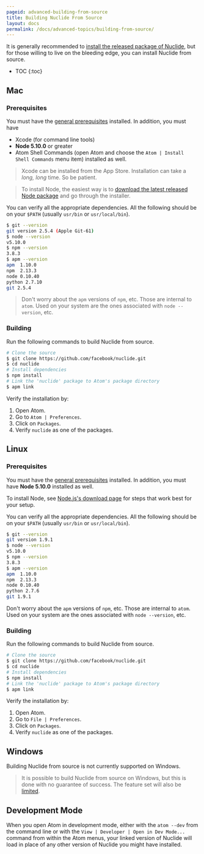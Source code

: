 ```yaml
---
pageid: advanced-building-from-source
title: Building Nuclide From Source
layout: docs
permalink: /docs/advanced-topics/building-from-source/
---
```


It is generally recommended to [install the released package of Nuclide](/docs/setup), but for
those willing to live on the bleeding edge, you can install Nuclide from source.

* TOC
{:toc}

## Mac

### Prerequisites

You must have the [general prerequisites](/docs/editor/setup#mac__prerequisites) installed. In
addition, you must have

- Xcode (for command line tools)
- **Node 5.10.0** or greater
- Atom Shell Commands (open Atom and choose the `Atom | Install Shell Commands` menu item) installed as well.

> Xcode can be installed from the App Store. Installation can take a *long, long* time. So be patient.

> To install Node, the easiest way is to
> [download the latest released Node package](https://nodejs.org) and go through the installer.

You can verify all the appropriate dependencies. All the following should be on your `$PATH`
(usually `usr/bin` or `usr/local/bin`).

```bash
$ git --version
git version 2.5.4 (Apple Git-61)
$ node --version
v5.10.0
$ npm --version
3.8.3
$ apm --version
apm  1.10.0
npm  2.13.3
node 0.10.40
python 2.7.10
git 2.5.4
```

> Don't worry about the `apm` versions of `npm`, etc. Those are internal to `atom`. Used on your
system are the ones associated with `node --version`, etc.

### Building

Run the following commands to build Nuclide from source.

```bash
# Clone the source
$ git clone https://github.com/facebook/nuclide.git
$ cd nuclide
# Install dependencies
$ npm install
# Link the 'nuclide' package to Atom's package directory
$ apm link
```

Verify the installation by:

1. Open Atom.
2. Go to `Atom | Preferences`.
3. Click on `Packages`.
4. Verify `nuclide` as one of the packages.

## Linux

### Prerequisites

You must have the [general prerequisites](/docs/editor/setup#linux__prerequisites) installed. In
addition, you must have **Node 5.10.0** installed as well.

To install Node, see [Node.js's download page](https://nodejs.org/en/download/) for steps that work best for your setup.

You can verify all the appropriate dependencies. All the following should be on your `$PATH`
(usually `usr/bin` or `usr/local/bin`).

```bash
$ git --version
git version 1.9.1
$ node --version
v5.10.0
$ npm --version
3.8.3
$ apm --version
apm  1.10.0
npm  2.13.3
node 0.10.40
python 2.7.6
git 1.9.1
```

Don't worry about the `apm` versions of `npm`, etc. Those are internal to `atom`. Used on your
system are the ones associated with `node --version`, etc.

### Building

Run the following commands to build Nuclide from source.

```bash
# Clone the source
$ git clone https://github.com/facebook/nuclide.git
$ cd nuclide
# Install dependencies
$ npm install
# Link the 'nuclide' package to Atom's package directory
$ apm link
```

Verify the installation by:

1. Open Atom.
2. Go to `File | Preferences`.
3. Click on `Packages`.
4. Verify `nuclide` as one of the packages.

## Windows

Building Nuclide from source is not currently supported on Windows.

> It is possible to build Nuclide from source on Windows, but this is done with no guarantee of
> success. The feature set will also be [limited](/docs/editor/setup/#windows).

## Development Mode

When you open Atom in development mode, either with the `atom --dev` from the command line or with
the `View | Developer | Open in Dev Mode...` command from within the Atom menus, your linked version
of Nuclide will load in place of any other version of Nuclide you might have installed.

